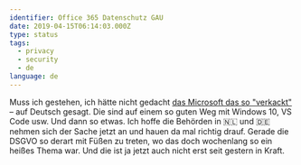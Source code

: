 ```yaml
---
identifier: Office 365 Datenschutz GAU
date: 2019-04-15T06:14:03.000Z
type: status
tags:
  - privacy
  - security
  - de
language: de
---
```


Muss ich gestehen, ich hätte nicht gedacht [das Microsoft das so "verkackt"](https://www.heise.de/hintergrund/Die-Datenschutz-GAUs-in-Office-365-4374551.html) – auf Deutsch gesagt. Die sind auf einem so guten Weg mit Windows 10, VS Code usw. Und dann so etwas. Ich hoffe die Behörden in 🇳🇱 und 🇩🇪 nehmen sich der Sache jetzt an und hauen da mal richtig drauf. Gerade die DSGVO so derart mit Füßen zu treten, wo das doch wochenlang so ein heißes Thema war. Und die ist ja jetzt auch nicht erst seit gestern in Kraft.
